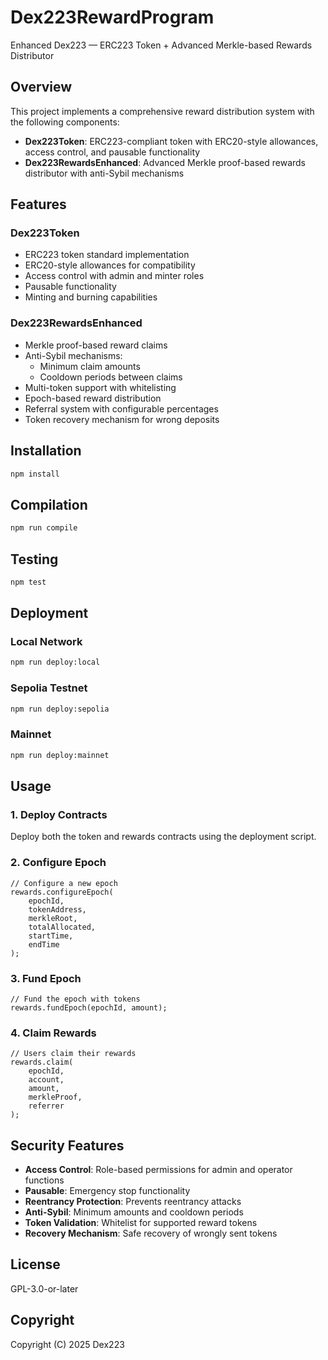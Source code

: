 # Dex223RewardProgram

Enhanced Dex223 — ERC223 Token + Advanced Merkle-based Rewards Distributor

## Overview

This project implements a comprehensive reward distribution system with the following components:

- **Dex223Token**: ERC223-compliant token with ERC20-style allowances, access control, and pausable functionality
- **Dex223RewardsEnhanced**: Advanced Merkle proof-based rewards distributor with anti-Sybil mechanisms

## Features

### Dex223Token
- ERC223 token standard implementation
- ERC20-style allowances for compatibility
- Access control with admin and minter roles
- Pausable functionality
- Minting and burning capabilities

### Dex223RewardsEnhanced
- Merkle proof-based reward claims
- Anti-Sybil mechanisms:
  - Minimum claim amounts
  - Cooldown periods between claims
- Multi-token support with whitelisting
- Epoch-based reward distribution
- Referral system with configurable percentages
- Token recovery mechanism for wrong deposits

## Installation

```bash
npm install
```

## Compilation

```bash
npm run compile
```

## Testing

```bash
npm test
```

## Deployment

### Local Network
```bash
npm run deploy:local
```

### Sepolia Testnet
```bash
npm run deploy:sepolia
```

### Mainnet
```bash
npm run deploy:mainnet
```

## Usage

### 1. Deploy Contracts
Deploy both the token and rewards contracts using the deployment script.

### 2. Configure Epoch
```solidity
// Configure a new epoch
rewards.configureEpoch(
    epochId,
    tokenAddress,
    merkleRoot,
    totalAllocated,
    startTime,
    endTime
);
```

### 3. Fund Epoch
```solidity
// Fund the epoch with tokens
rewards.fundEpoch(epochId, amount);
```

### 4. Claim Rewards
```solidity
// Users claim their rewards
rewards.claim(
    epochId,
    account,
    amount,
    merkleProof,
    referrer
);
```

## Security Features

- **Access Control**: Role-based permissions for admin and operator functions
- **Pausable**: Emergency stop functionality
- **Reentrancy Protection**: Prevents reentrancy attacks
- **Anti-Sybil**: Minimum amounts and cooldown periods
- **Token Validation**: Whitelist for supported reward tokens
- **Recovery Mechanism**: Safe recovery of wrongly sent tokens

## License

GPL-3.0-or-later

## Copyright

Copyright (C) 2025 Dex223
